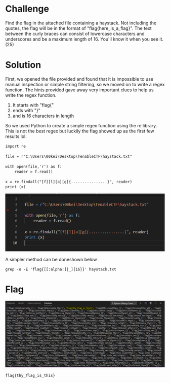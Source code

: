# Challenge
Find the flag in the attached file containing a haystack. Not including the quotes, the flag will be in the format of "flag{here_is_a_flag}". The text between the curly braces can consist of lowercase characters and underscores and be a maximum length of 16. You'll know it when you see it. (25)

# Solution
First, we opened the file provided and found that it is impossible to use manual inspection or simple string filtering, so we moved on to write a regex function.
The hints provided gave away very important clues to help us write the regex function.
1. It starts with "flag{"
2. ends with "}"
3. and is 16 characters in length

So we used Python to create a simple regex function using the re library. This is not the best regex but luckily the flag showed up as the first few results lol.
```
import re

file = r"C:\Users\00kei\Desktop\TenableCTF\haystack.txt"

with open(file,'r') as f:
    reader = f.read()
    
x = re.findall("[f][l][a][g]{................}", reader)
print (x)
```
![regex_code](./regex_code.PNG)

A simpler method can be doneshown below
```
grep -o -E 'flag{[[:alpha:]|_]{16}}' haystack.txt
```
# Flag

![regex](./regex.PNG)

```
flag{thy_flag_is_this}
```

